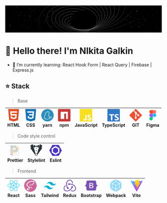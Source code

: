![Gif](https://github.com/Afpia/Afpia/blob/main/space.gif)


# 👋 Hello there! I'm NIkita Galkin
- 🌱 I’m currently learning: React Hook Form | React Query | Firebase | Express.js

## ⭐ Stack 
> Base
<div style="background-color: red; width: 100; height: 200;"></div>

| <img src="./html5-color.svg" width="40px" height="40px"><br><span>HTML</span> | <img src="./css3-color.svg" width="40px" height="40px"><br><span>CSS</span> | <img src="./yarn-color.svg" width="40px" height="40px"><br><span>yarn</span> | <img src="./npm-color.svg" width="40px" height="40px"><br><span>npm</span> | <img src="./javascript-color.svg" width="40px" height="40px"><br><span>JavaScript</span> | <img src="./typescript-color.svg" width="40px" height="40px"><br><span>TypeScript</span> | <img src="./git-color.svg" width="40px" height="40px"><br><span>GIT</span> | <img src="./figma.svg" width="40px" height="40px"><br><span>Figma</span> |
| --- | --- | --- | --- | --- | --- | --- | --- | 


> Сode style control

| <img src="./prettier-color.svg" width="40px" height="40px"><br><span>Prettier</span> | <img src="./stylelint-color.svg" width="40px" height="40px"><br><span>Stylelint</span> | <img src="./eslint-color.svg" width="40px" height="40px"><br><span>Eslint</span> |
| --- | --- | --- |

> Frontend

| <img src="./react-color.svg" width="40px" height="40px"><br><span>React</span> | <img src="./sass-color.svg" width="40px" height="40px"><br><span>Sass</span> | <img src="./tailwindcss-color.svg" width="40px" height="40px"><br><span>Tailwind</span> | <img src="./redux-color.svg" width="40px" height="40px"><br><span>Redux</span> | <img src="./bootstrap-color.svg" width="40px" height="40px"><br><span>Bootstrap</span> | <img src="./webpack-color.svg" width="40px" height="40px"><br><span>Webpack</span> | <img src="./vite-color.svg" width="40px" height="40px"><br><span>Vite</span> |
| --- | --- | --- | --- | --- | --- | --- |

